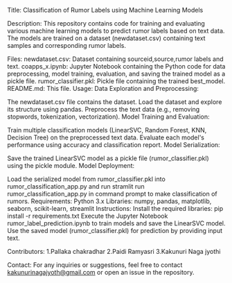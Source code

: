 Title: Classification of Rumor Labels using Machine Learning Models

Description: This repository contains code for training and evaluating various machine learning models to predict rumor labels based on text data. The models are trained on a dataset (newdataset.csv) containing text samples and corresponding rumor labels.

Files: newdataset.csv: Dataset containing sourceid,source,rumor labels and text. coapps_x.ipynb: Jupyter Notebook containing the Python code for data preprocessing, model training, evaluation, and saving the trained model as a pickle file. rumor_classifier.pkl: Pickle file containing the trained best_model. README.md: This file. Usage: Data Exploration and Preprocessing:

The newdataset.csv file contains the dataset. Load the dataset and explore its structure using pandas. Preprocess the text data (e.g., removing stopwords, tokenization, vectorization). Model Training and Evaluation:

Train multiple classification models (LinearSVC, Random Forest, KNN, Decision Tree) on the preprocessed text data. Evaluate each model's performance using accuracy and classification report. Model Serialization:

Save the trained LinearSVC model as a pickle file (rumor_classifier.pkl) using the pickle module. Model Deployment:

Load the serialized model from rumor_classifier.pkl into rumor_classification_app.py and run stramlit run rumor_classification_app.py in command prompt to make classification of rumors. Requirements: Python 3.x Libraries: numpy, pandas, matplotlib, seaborn, scikit-learn, streamlit Instructions: Install the required libraries: pip install -r requirements.txt Execute the Jupyter Notebook rumor_label_prediction.ipynb to train models and save the LinearSVC model. Use the saved model (rumor_classifier.pkl) for prediction by providing input text.

Contributors: 1.Pallaka chakradhar 2.Paidi Ramyasri 3.Kakunuri Naga jyothi

Contact: For any inquiries or suggestions, feel free to contact kakunurinagajyoth@gmail.com or open an issue in the repository.
